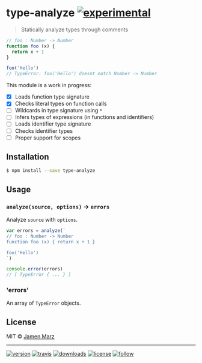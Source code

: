 # type-analyze [![experimental](http://badges.github.io/stability-badges/dist/experimental.svg)](http://github.com/badges/stability-badges)

> Statically analyze types through comments

```js
// foo : Number -> Number
function foo (x) {
  return x + 1
}

foo('Hello')
// TypeError: foo('Hello') doesnt match Number -> Number
```

This module is a work in progress:

 - [x] Loads function type signature
 - [x] Checks literal types on function calls
 - [ ] Wildcards in type signature using `*`
 - [ ] Infers types of expressions (in functions and identifiers)
 - [ ] Loads identifier type signature
 - [ ] Checks identifier types
 - [ ] Proper support for scopes

## Installation

```sh
$ npm install --save type-analyze
```

## Usage

### `analyze(source, options)` -> `errors`

Analyze `source` with `options`.

```js
var errors = analyze(`
// foo : Number -> Number
function foo (x) { return x + 1 }  

foo('Hello')
`)

console.error(errors)
// [ TypeError { ... } ]
```

### 'errors'

An array of `TypeError` objects.

## License

MIT © [Jamen Marz](https://git.io/jamen)

---

[![version](https://img.shields.io/npm/v/type-analyze.svg?style=flat-square)][package] [![travis](https://img.shields.io/travis/jamen/type-analyze.svg?style=flat-square)](https://travis-ci.org/jamen/type-analyze) [![downloads](https://img.shields.io/npm/dt/type-analyze.svg?style=flat-square)][package] [![license](https://img.shields.io/npm/l/express.svg?style=flat-square)][package] [![follow](https://img.shields.io/github/followers/jamen.svg?style=social&label=Follow)](https://github.com/jamen)

[package]: https://npmjs.org/package/type-analyze
